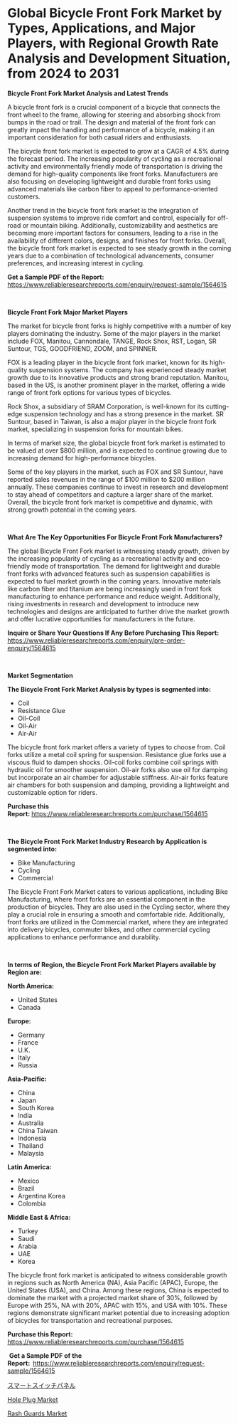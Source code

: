 <p><h1>Global Bicycle Front Fork Market by Types, Applications, and Major Players, with Regional Growth Rate Analysis and Development Situation, from 2024 to 2031</h1></p><p><strong>Bicycle Front Fork Market Analysis and Latest Trends</strong></p>
<p><p>A bicycle front fork is a crucial component of a bicycle that connects the front wheel to the frame, allowing for steering and absorbing shock from bumps in the road or trail. The design and material of the front fork can greatly impact the handling and performance of a bicycle, making it an important consideration for both casual riders and enthusiasts.</p><p>The bicycle front fork market is expected to grow at a CAGR of 4.5% during the forecast period. The increasing popularity of cycling as a recreational activity and environmentally friendly mode of transportation is driving the demand for high-quality components like front forks. Manufacturers are also focusing on developing lightweight and durable front forks using advanced materials like carbon fiber to appeal to performance-oriented customers.</p><p>Another trend in the bicycle front fork market is the integration of suspension systems to improve ride comfort and control, especially for off-road or mountain biking. Additionally, customizability and aesthetics are becoming more important factors for consumers, leading to a rise in the availability of different colors, designs, and finishes for front forks. Overall, the bicycle front fork market is expected to see steady growth in the coming years due to a combination of technological advancements, consumer preferences, and increasing interest in cycling.</p></p>
<p><strong>Get a Sample PDF of the Report:&nbsp;</strong> <a href="https://www.reliableresearchreports.com/enquiry/request-sample/1564615">https://www.reliableresearchreports.com/enquiry/request-sample/1564615</a></p>
<p>&nbsp;</p>
<p><strong>Bicycle Front Fork Major Market Players</strong></p>
<p><p>The market for bicycle front forks is highly competitive with a number of key players dominating the industry. Some of the major players in the market include FOX, Manitou, Cannondale, TANGE, Rock Shox, RST, Logan, SR Suntour, TGS, GOODFRIEND, ZOOM, and SPINNER.</p><p>FOX is a leading player in the bicycle front fork market, known for its high-quality suspension systems. The company has experienced steady market growth due to its innovative products and strong brand reputation. Manitou, based in the US, is another prominent player in the market, offering a wide range of front fork options for various types of bicycles.</p><p>Rock Shox, a subsidiary of SRAM Corporation, is well-known for its cutting-edge suspension technology and has a strong presence in the market. SR Suntour, based in Taiwan, is also a major player in the bicycle front fork market, specializing in suspension forks for mountain bikes.</p><p>In terms of market size, the global bicycle front fork market is estimated to be valued at over $800 million, and is expected to continue growing due to increasing demand for high-performance bicycles.</p><p>Some of the key players in the market, such as FOX and SR Suntour, have reported sales revenues in the range of $100 million to $200 million annually. These companies continue to invest in research and development to stay ahead of competitors and capture a larger share of the market. Overall, the bicycle front fork market is competitive and dynamic, with strong growth potential in the coming years.</p></p>
<p>&nbsp;</p>
<p><strong>What Are The Key Opportunities For Bicycle Front Fork Manufacturers?</strong></p>
<p><p>The global Bicycle Front Fork market is witnessing steady growth, driven by the increasing popularity of cycling as a recreational activity and eco-friendly mode of transportation. The demand for lightweight and durable front forks with advanced features such as suspension capabilities is expected to fuel market growth in the coming years. Innovative materials like carbon fiber and titanium are being increasingly used in front fork manufacturing to enhance performance and reduce weight. Additionally, rising investments in research and development to introduce new technologies and designs are anticipated to further drive the market growth and offer lucrative opportunities for manufacturers in the future.</p></p>
<p><strong>Inquire or Share Your Questions If Any Before Purchasing This Report:</strong> <a href="https://www.reliableresearchreports.com/enquiry/pre-order-enquiry/1564615">https://www.reliableresearchreports.com/enquiry/pre-order-enquiry/1564615</a></p>
<p>&nbsp;</p>
<p><strong>Market Segmentation</strong></p>
<p><strong>The Bicycle Front Fork Market Analysis by types is segmented into:</strong></p>
<p><ul><li>Coil</li><li>Resistance Glue</li><li>Oil-Coil</li><li>Oil-Air</li><li>Air-Air</li></ul></p>
<p><p>The bicycle front fork market offers a variety of types to choose from. Coil forks utilize a metal coil spring for suspension. Resistance glue forks use a viscous fluid to dampen shocks. Oil-coil forks combine coil springs with hydraulic oil for smoother suspension. Oil-air forks also use oil for damping but incorporate an air chamber for adjustable stiffness. Air-air forks feature air chambers for both suspension and damping, providing a lightweight and customizable option for riders.</p></p>
<p><strong>Purchase this Report:&nbsp;</strong><a href="https://www.reliableresearchreports.com/purchase/1564615">https://www.reliableresearchreports.com/purchase/1564615</a></p>
<p>&nbsp;</p>
<p><strong>The Bicycle Front Fork Market Industry Research by Application is segmented into:</strong></p>
<p><ul><li>Bike Manufacturing</li><li>Cycling</li><li>Commercial</li></ul></p>
<p><p>The Bicycle Front Fork Market caters to various applications, including Bike Manufacturing, where front forks are an essential component in the production of bicycles. They are also used in the Cycling sector, where they play a crucial role in ensuring a smooth and comfortable ride. Additionally, front forks are utilized in the Commercial market, where they are integrated into delivery bicycles, commuter bikes, and other commercial cycling applications to enhance performance and durability.</p></p>
<p>&nbsp;</p>
<p><strong>In terms of Region, the Bicycle Front Fork Market Players available by Region are:</strong></p>
<p>
    <p> <strong> North America: </strong>
        <ul>
            <li>United States</li>
            <li>Canada</li>
        </ul>
        </p> 
    <p> <strong> Europe: </strong>
        <ul>
            <li>Germany</li>
            <li>France</li>
            <li>U.K.</li>
            <li>Italy</li>
            <li>Russia</li>
        </ul>
        </p> 
    <p> <strong> Asia-Pacific: </strong>
        <ul>
            <li>China</li>
            <li>Japan</li>
            <li>South Korea</li>
            <li>India</li>
            <li>Australia</li>
            <li>China Taiwan</li>
            <li>Indonesia</li>
            <li>Thailand</li>
            <li>Malaysia</li>
        </ul>
        </p> 
    <p> <strong> Latin America: </strong>
        <ul>
            <li>Mexico</li>
            <li>Brazil</li>
            <li>Argentina Korea</li>
            <li>Colombia</li>
        </ul>
        </p> 
    <p> <strong> Middle East & Africa: </strong>
        <ul>
            <li>Turkey</li>
            <li>Saudi</li>
            <li>Arabia</li>
            <li>UAE</li>
            <li>Korea</li>
        </ul>
    </p>
    </p>
<p><p>The bicycle front fork market is anticipated to witness considerable growth in regions such as North America (NA), Asia Pacific (APAC), Europe, the United States (USA), and China. Among these regions, China is expected to dominate the market with a projected market share of 30%, followed by Europe with 25%, NA with 20%, APAC with 15%, and USA with 10%. These regions demonstrate significant market potential due to increasing adoption of bicycles for transportation and recreational purposes.</p></p>
<p><strong>Purchase this Report: </strong><a href="https://www.reliableresearchreports.com/purchase/1564615">https://www.reliableresearchreports.com/purchase/1564615</a></p>
<p>&nbsp;<strong>Get a Sample PDF of the Report:&nbsp;&nbsp;</strong><a href="https://www.reliableresearchreports.com/enquiry/request-sample/1564615">https://www.reliableresearchreports.com/enquiry/request-sample/1564615</a></p>
<p><strong></strong></p>
<p><p><a href="https://medium.com/@rexkhler2023/%E3%82%B9%E3%83%9E%E3%83%BC%E3%83%88%E3%82%B9%E3%82%A4%E3%83%83%E3%83%81%E3%83%91%E3%83%8D%E3%83%AB%E5%B8%82%E5%A0%B4%E3%81%AE%E3%83%A1%E3%83%88%E3%83%AA%E3%82%AF%E3%82%B9%E3%82%92%E8%A7%A3%E8%AA%AD%E3%81%99%E3%82%8B-%E5%B8%82%E5%A0%B4%E3%82%B7%E3%82%A7%E3%82%A2-%E3%83%88%E3%83%AC%E3%83%B3%E3%83%89-%E6%88%90%E9%95%B7%E3%83%91%E3%82%BF%E3%83%BC%E3%83%B3-8f04562d25dc">スマートスイッチパネル</a></p><p><a href="https://github.com/brentleyjimmiealvaradoz4l1rea/Market-Research-Report-List-1/blob/main/hole-plug-market.md">Hole Plug Market</a></p><p><a href="https://github.com/eeaveuhhh/Market-Research-Report-List-1/blob/main/rash-guards-market.md">Rash Guards Market</a></p></p>
